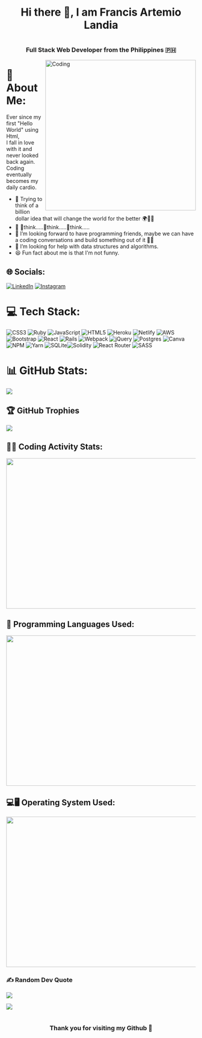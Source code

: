 # <h1 align="center">Hi there 👋, I am Francis Artemio Landia</h1>
#   <h3 align="center"> Full Stack Web Developer from the Philippines 🇵🇭 </h3>

<img align="right" alt="Coding" width="400" src="https://cdn.dribbble.com/users/1059583/screenshots/4171367/media/5c8264a20b247115b68e6c2f4c97d5e6.gif">

# 💫 About Me:
Ever since my first "Hello World" using Html, <br> I fall in love with it and never looked back again.<br>Coding eventually becomes my daily cardio.

- 🔭 Trying to think of a billion dollar idea that will change the world for the better 🌍🫶🏼
- 🌱 🤔think.....🤔think.....🤔think.....
- 👯 I’m looking forward to have programming friends, maybe we can have a coding conversations and build something out of it 😵‍💫
- 🤔 I’m looking for help with data structures and algorithms.
- 😆 Fun fact about me is that I'm not funny.

## 🌐 Socials:
[![LinkedIn](https://img.shields.io/badge/LinkedIn-%230077B5.svg?logo=linkedin&logoColor=white)](https://www.linkedin.com/in/francis-artemio-landia-9a1375123/) 
[![Instagram](https://img.shields.io/badge/Instagram-%23E4405F.svg?logo=Instagram&logoColor=white)](https://instagram.com/landiafrancisartemio) 

# 💻 Tech Stack:
![CSS3](https://img.shields.io/badge/css3-%231572B6.svg?style=for-the-badge&logo=css3&logoColor=white) ![Ruby](https://img.shields.io/badge/ruby-%23CC342D.svg?style=for-the-badge&logo=ruby&logoColor=white) ![JavaScript](https://img.shields.io/badge/javascript-%23323330.svg?style=for-the-badge&logo=javascript&logoColor=%23F7DF1E) ![HTML5](https://img.shields.io/badge/html5-%23E34F26.svg?style=for-the-badge&logo=html5&logoColor=white) ![Heroku](https://img.shields.io/badge/heroku-%23430098.svg?style=for-the-badge&logo=heroku&logoColor=white) ![Netlify](https://img.shields.io/badge/netlify-%23000000.svg?style=for-the-badge&logo=netlify&logoColor=#00C7B7) ![AWS](https://img.shields.io/badge/AWS-%23FF9900.svg?style=for-the-badge&logo=amazon-aws&logoColor=white) ![Bootstrap](https://img.shields.io/badge/bootstrap-%23563D7C.svg?style=for-the-badge&logo=bootstrap&logoColor=white) ![React](https://img.shields.io/badge/react-%2320232a.svg?style=for-the-badge&logo=react&logoColor=%2361DAFB) ![Rails](https://img.shields.io/badge/rails-%23CC0000.svg?style=for-the-badge&logo=ruby-on-rails&logoColor=white) ![Webpack](https://img.shields.io/badge/webpack-%238DD6F9.svg?style=for-the-badge&logo=webpack&logoColor=black) ![jQuery](https://img.shields.io/badge/jquery-%230769AD.svg?style=for-the-badge&logo=jquery&logoColor=white) ![Postgres](https://img.shields.io/badge/postgres-%23316192.svg?style=for-the-badge&logo=postgresql&logoColor=white) ![Canva](https://img.shields.io/badge/Canva-%2300C4CC.svg?style=for-the-badge&logo=Canva&logoColor=white) ![NPM](https://img.shields.io/badge/NPM-%23000000.svg?style=for-the-badge&logo=npm&logoColor=white) ![Yarn](https://img.shields.io/badge/yarn-%232C8EBB.svg?style=for-the-badge&logo=yarn&logoColor=white) ![SQLite](https://img.shields.io/badge/sqlite-%2307405e.svg?style=for-the-badge&logo=sqlite&logoColor=white)![Solidity](https://img.shields.io/badge/Solidity-%23363636.svg?style=for-the-badge&logo=solidity&logoColor=white) ![React Router](https://img.shields.io/badge/React_Router-CA4245?style=for-the-badge&logo=react-router&logoColor=white) ![SASS](https://img.shields.io/badge/SASS-hotpink.svg?style=for-the-badge&logo=SASS&logoColor=white)

# 📊 GitHub Stats:
![](https://github-readme-streak-stats.herokuapp.com/?user=Franz-Art-L&theme=radical&hide_border=false)<br/>

## 🏆 GitHub Trophies
![](https://github-profile-trophy.vercel.app/?username=Franz-Art-L&theme=radical&no-frame=true&no-bg=false&margin-w=4)

## 👨‍💻 Coding Activity Stats:
<image src="https://wakatime.com/share/@ishoboy/637059ae-da7d-47cc-b6de-95c90868c278.svg" width="700px" height="400px"></image>

## 💭 Programming Languages Used:
<image src="https://wakatime.com/share/@ishoboy/37840658-4ba0-411d-9bcc-324423ae73b8.svg" width="700px" height="400px"></image>

## 💻🖥 Operating System Used:
<image src="https://wakatime.com/share/@ishoboy/adcdd06b-ded8-413b-8d8c-7684c820e2b2.svg" width="700px" height="400px"></image>

### ✍️ Random Dev Quote
![](https://quotes-github-readme.vercel.app/api?type=horizontal&theme=radical)

[![](https://visitcount.itsvg.in/api?id=Franz-Art-L&icon=0&color=0)](https://visitcount.itsvg.in)

#   <h3 align="center"> Thank you for visiting my Github 🤗 </h3>
